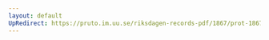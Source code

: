 ```yaml
---
layout: default
UpRedirect: https://pruto.im.uu.se/riksdagen-records-pdf/1867/prot-1867--fk--503/prot-1867--fk--503_001.pdf
---
```

